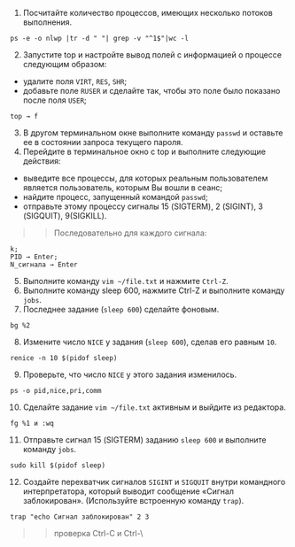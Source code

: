 1. Посчитайте количество процессов, имеющих несколько потоков выполнения.
```
ps -e -o nlwp |tr -d " "| grep -v "^1$"|wc -l
```
2. Запустите top и настройте вывод полей с информацией о процессе следующим образом:
- удалите поля `VIRT`, `RES`, `SHR`;
- добавьте поле `RUSER` и сделайте так, чтобы это поле было показано после поля `USER`;
```
top → f
```
3. В другом терминальном окне выполните команду `passwd` и оставьте ее в состоянии запроса текущего пароля.
4. Перейдите в терминальное окно с top и выполните следующие действия:
- выведите все процессы, для которых реальным пользователем является пользователь, которым Вы вошли в сеанс;
- найдите процесс, запущенный командой `passwd`;
- отправьте этому процессу сигналы 15 (SIGTERM), 2 (SIGINT), 3
(SIGQUIT), 9(SIGKILL).
>>Последовательно для каждого сигнала:
```
k;
PID → Enter;
N_сигнала → Enter
```
5. Выполните команду `vim ~/file.txt` и нажмите `Ctrl-Z`.
6. Выполните команду sleep 600, нажмите Ctrl-Z и выполните команду
`jobs`.
7. Последнее задание (`sleep 600`) сделайте фоновым.
```
bg %2
```
8. Измените число `NICE` у задания (`sleep 600`), сделав его равным `10`.
```
renice -n 10 $(pidof sleep)
```
9. Проверьте, что число `NICE` у этого задания изменилось.
```
ps -o pid,nice,pri,comm
```
10. Сделайте задание `vim ~/file.txt` активным и выйдите из редактора.
```
fg %1 и :wq
```
11. Отправьте сигнал 15 (SIGTERM) заданию `sleep 600` и выполните команду `jobs`.
```
sudo kill $(pidof sleep)
```
12. Создайте перехватчик сигналов `SIGINT` и `SIGQUIT` внутри командного интерпретатора, который выводит сообщение «Сигнал заблокирован».
(Используйте встроенную команду `trap`).
```
trap "echo Сигнал заблокирован" 2 3
```
>>проверка Ctrl-C и Ctrl-\

